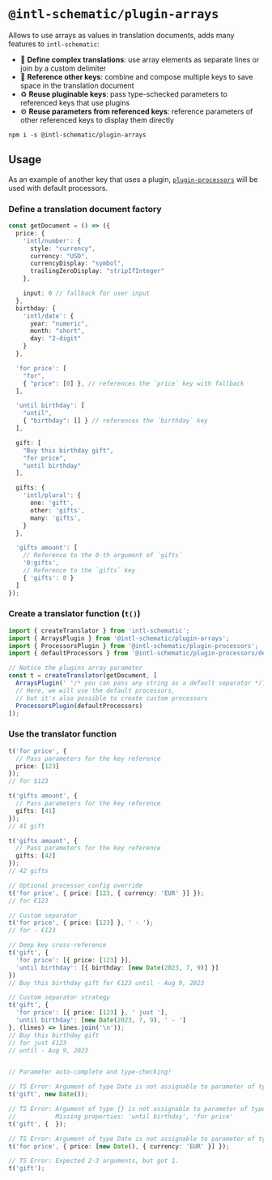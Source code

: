 # `@intl-schematic/plugin-arrays`<!-- omit from toc -->

Allows to use arrays as values in translation documents, adds many features to `intl-schematic`:
- 💬 **Define complex translations**: use array elements as separate lines or join by a custom delimiter
- 📑 **Reference other keys**: combine and compose multiple keys to save space in the translation document
- ♻ **Reuse pluginable keys**: pass type-schecked parameters to referenced keys that use plugins
- ⚙ **Reuse parameters from referenced keys**: reference parameters of other referenced keys to display them directly

`npm i -s @intl-schematic/plugin-arrays`

## Usage

As an example of another key that uses a plugin, [`plugin-processors`](../processors/) will be used with default processors.

### Define a translation document factory

```ts
const getDocument = () => ({
  price: {
    'intl/number': {
      style: "currency",
      currency: "USD",
      currencyDisplay: "symbol",
      trailingZeroDisplay: "stripIfInteger"
    },

    input: 0 // fallback for user input
  },
  birthday: {
    'intl/date': {
      year: "numeric",
      month: "short",
      day: "2-digit"
    }
  },

  'for price': [
    "for",
    { "price": [0] }, // references the `price` key with fallback
  ],

  'until birthday': [
    "until",
    { "birthday": [] } // references the `birthday` key
  ],

  gift: [
    "Buy this birthday gift",
    "for price",
    "until birthday"
  ],

  gifts: {
    'intl/plural': {
      one: 'gift',
      other: 'gifts',
      many: 'gifts',
    }
  },

  'gifts amount': [
    // Reference to the 0-th argument of `gifts`
    '0:gifts',
    // Reference to the `gifts` key
    { 'gifts': 0 }
  ]
});
```

### Create a translator function (`t()`)

```ts
import { createTranslator } from 'intl-schematic';
import { ArraysPlugin } from '@intl-schematic/plugin-arrays';
import { ProcessorsPlugin } from '@intl-schematic/plugin-processors';
import { defaultProcessors } from '@intl-schematic/plugin-processors/default';

// Notice the plugins array parameter
const t = createTranslator(getDocument, [
  ArraysPlugin(' '/* you can pass any string as a default separator */),
  // Here, we will use the default processors,
  // but it's also possible to create custom processors
  ProcessorsPlugin(defaultProcessors)
]);
```

### Use the translator function

```ts
t('for price', {
  // Pass parameters for the key reference
  price: [123]
});
// for $123

t('gifts amount', {
  // Pass parameters for the key reference
  gifts: [41]
});
// 41 gift

t('gifts amount', {
  // Pass parameters for the key reference
  gifts: [42]
});
// 42 gifts

// Optional processor config override
t('for price', { price: [123, { currency: 'EUR' }] });
// for €123

// Custom separator
t('for price', { price: [123] }, ' - ');
// for - €123

// Deep key cross-reference
t('gift', {
  'for price': [{ price: [123] }],
  'until birthday': [{ birthday: [new Date(2023, 7, 9)] }]
})
// Buy this birthday gift for €123 until - Aug 9, 2023

// Custom separator strategy
t('gift', {
  'for price': [{ price: [123] }, ' just '],
  'until birthday': [new Date(2023, 7, 9), ' - ']
}, (lines) => lines.join('\n'));
// Buy this birthday gift
// for just €123
// until - Aug 9, 2023


// Parameter auto-complete and type-checking!

// TS Error: Argument of type Date is not assignable to parameter of type {...}.
t('gift', new Date());

// TS Error: Argument of type {} is not assignable to parameter of type {...}.
//           Missing properties: 'until birthday', 'for price'
t('gift', {  });

// TS Error: Argument of type Date is not assignable to parameter of type number.
t('for price', { price: [new Date(), { currency: 'EUR' }] });

// TS Error: Expected 2-3 arguments, but got 1.
t('gift');
```
